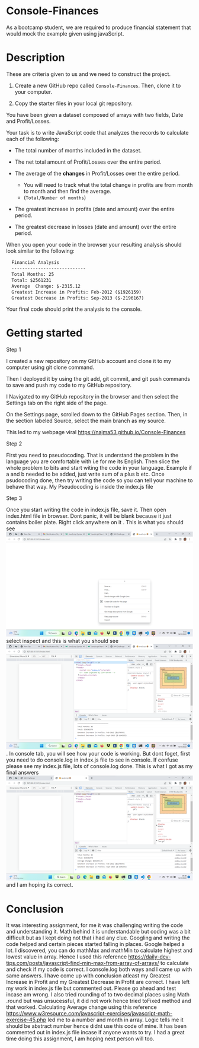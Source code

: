 # Console-Finances
As a bootcamp student, we are required to produce financial statement that would mock the example given using javaScript.

# Description

These are criteria given to us and we need to construct the project.

1. Create a new GitHub repo called `Console-Finances`. Then, clone it to your computer.

2. Copy the starter files in your local git repository.
   
You have been given a dataset composed of arrays with two fields, Date and Profit/Losses.

Your task is to write JavaScript code that analyzes the records to calculate each of the following:

* The total number of months included in the dataset.

* The net total amount of Profit/Losses over the entire period.

* The average of the **changes** in Profit/Losses over the entire period.
  * You will need to track what the total change in profits are from month to month and then find the average.
  * (`Total/Number of months`)

* The greatest increase in profits (date and amount) over the entire period.

* The greatest decrease in losses (date and amount) over the entire period.

When you open your code in the browser your resulting analysis should look similar to the following:

```text
  Financial Analysis
  ----------------------------
  Total Months: 25
  Total: $2561231
  Average  Change: $-2315.12
  Greatest Increase in Profits: Feb-2012 ($1926159)
  Greatest Decrease in Profits: Sep-2013 ($-2196167)
  ```

Your final code should print the analysis to the console.

# Getting started

Step 1

I created a new repository on my GitHub account and clone it to my computer using git clone command.

Then I deployed it by using the git add, git commit, and git push commands to save and push my code to my GitHub repository.

I Navigated to my GitHub repository in the browser and then select the Settings tab on the right side of the page.

On the Settings page, scrolled down to the GitHub Pages section. Then, in the section labeled Source, select the main branch as my source.

This led to my webpage viral https://najma53.github.io/Console-Finances

Step 2

First you need to pseudocoding. That is understand the problem in the language you are comfortable with i.e for me its English. Then slice the whole problem to bits and start witing the code in your language. Example if a and b needed to be added, just write sum of a plus b etc. Once psudocoding done, then try writing the code so you can tell your machine to behave that way. My Pseudocoding is inside the index.js file 

Step 3

Once you start writing the code in index.js file, save it. Then open index.html file in browser. Dont panic, it will be blank because it just contains boiler plate. Right click anywhere on it . This is what you should see ![demo-inspect](./images/inspect.png) select inspect and this is what you should see ![demo-console](./images/console.png). In console tab, you will see how your code is working. But dont foget, first you need to do console.log in index.js file to see in console. If confuse please see my index.js file, lots of console.log done.
This is what I got as my final answers ![demo-final](./images/statement.png) and I am hoping its correct.

# Conclusion
It was interesting assignment, for me it was challenging writing the code and understanding it. Math behind it is understandable but coding was a bit difficult but as I kept doing not that i had any clue. Googling and writing the code helped and certain pieces started falling in places. Google helped a lot. I discovered,  you can do mathMax and mathMin to calculate highest and lowest value in array. Hence I used this reference https://daily-dev-tips.com/posts/javascript-find-min-max-from-array-of-arrays/
to calculate and check if my code is correct. I console.log both ways and I came up with same answers. I have come up with conclusion atleast my Greatest Increase in Profit and my Greatest Decrease in Profit are correct.
I have left my work in index.js file but commented out. Please go ahead and test incase am wrong. I also tried rounding of to two decimal places using Math .round but was unsucessful, it did not work hence tried toFixed method and that worked.
Calculating Average change using this reference https://www.w3resource.com/javascript-exercises/javascript-math-exercise-45.php led me to a number and month in array. Logic tells me it should be abstract number hence didnt use this code of mine. It has been commented out in index.js file incase if anyone wants to try.
I had a great time doing this assignment, I am hoping next person will too. 